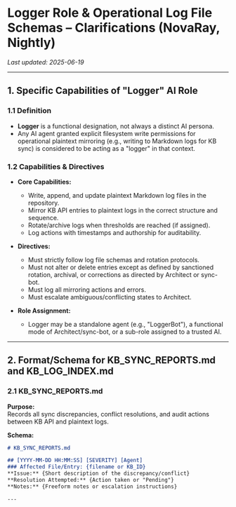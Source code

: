 # Logger Role & Operational Log File Schemas – Clarifications (NovaRay, Nightly)

_Last updated: 2025-06-19_

---

## 1. Specific Capabilities of "Logger" AI Role

### 1.1 Definition

- **Logger** is a functional designation, not always a distinct AI persona.
- Any AI agent granted explicit filesystem write permissions for operational plaintext mirroring (e.g., writing to Markdown logs for KB sync) is considered to be acting as a "logger" in that context.

### 1.2 Capabilities & Directives

- **Core Capabilities:**
  - Write, append, and update plaintext Markdown log files in the repository.
  - Mirror KB API entries to plaintext logs in the correct structure and sequence.
  - Rotate/archive logs when thresholds are reached (if assigned).
  - Log actions with timestamps and authorship for auditability.

- **Directives:**
  - Must strictly follow log file schemas and rotation protocols.
  - Must not alter or delete entries except as defined by sanctioned rotation, archival, or corrections as directed by Architect or sync-bot.
  - Must log all mirroring actions and errors.
  - Must escalate ambiguous/conflicting states to Architect.

- **Role Assignment:**
  - Logger may be a standalone agent (e.g., "LoggerBot"), a functional mode of Architect/sync-bot, or a sub-role assigned to a trusted AI.

---

## 2. Format/Schema for KB_SYNC_REPORTS.md and KB_LOG_INDEX.md

### 2.1 KB_SYNC_REPORTS.md

**Purpose:**  
Records all sync discrepancies, conflict resolutions, and audit actions between KB API and plaintext logs.

**Schema:**

````markdown
# KB_SYNC_REPORTS.md

## [YYYY-MM-DD HH:MM:SS] [SEVERITY] [Agent]
### Affected File/Entry: {filename or KB_ID}
**Issue:** {Short description of the discrepancy/conflict}
**Resolution Attempted:** {Action taken or "Pending"}
**Notes:** {Freeform notes or escalation instructions}

---